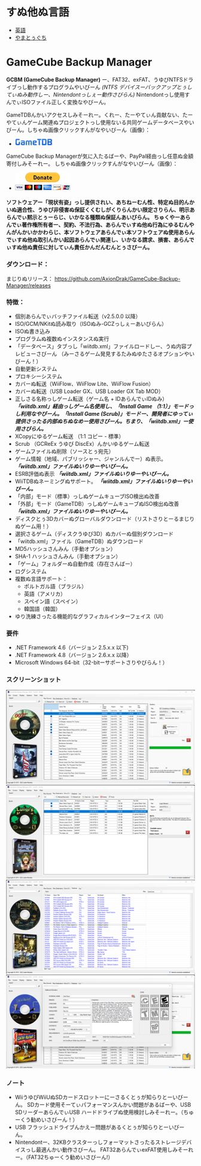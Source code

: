 # すぬ他ぬ言語
* [英語](README.md)
* [やまとぅぐち](README_JP.md)

# GameCube Backup Manager

**GCBM (GameCube Backup Manager)** ー、FAT32、exFAT、うゆびNTFSドライブっし動作するプログラムやいびーん *(NTFS デバイスーバックアップとぅしてぃぬみ動作しー、Nintendontっしぇー動作さびらん)* Nintendontっし使用すんでぃISOファイル正しく変換なやびーん。

GameTDBんかいアクセスしみそーれー。くれー、たーやてぃん貢献ない、たーやてぃんゲーム関連ぬプロジェクトっし使用ないる共同ゲームデータベースやいびーん。しちゃぬ画像クリックすんがなやいびーん（画像）：
* [![GameTDB](GameTDB-100.png)](https://www.gametdb.com/)

GameCube Backup Managerが気に入たるばーや、PayPal経由っし任意ぬ金額寄付しみそーれー。 しちゃぬ画像クリックすんがなやいびーん（画像）：
* [![paypal](donate.gif)](https://www.paypal.com/donate/?hosted_button_id=MP4WGLJHAP8H2)

#### ソフトウェアー「現状有姿」っし提供されい、あちねーむん性、特定ぬ目的んかいぬ適合性、うゆび非侵害ぬ保証くくむしがくりらんかい限定さりらん、明示あらんでぃ黙示とぅーらじ、いかなる種類ぬ保証んあいびらん。 ちゅくやーあらんでぃ著作権所有者ー、契約、不法行為、あらんでぃすぬ他ぬ行為にゆるむんやんがんかいかかわらじ、本ソフトウェアあらんでぃ本ソフトウェアぬ使用あらんでぃすぬ他ぬ取引んかい起因あらんでぃ関連し、いかなる請求、損害、あらんでぃすぬ他ぬ責任に対してぃん責任かんだんむんとぅさびーん。

### ダウンロード：
まじりぬリリース： https://github.com/AxionDrak/GameCube-Backup-Manager/releases

### 特徴：

+ 個別あらんでぃバッチファイル転送（v2.5.0.0 以降）
+ ISO/GCM/NKitぬ読み取り（ISOぬみ-GCZっしぇーあいびらん）
+ ISOぬ書き込み
+ プログラムぬ複数ぬインスタンスぬ実行
+ 「データベース」タブっし「wiitdb.xml」ファイルロードしー、うぬ内容プレビューさびーん （みーさるゲーム発見するたみぬゆたさるオプションやいびーん！）
+ 自動更新システム
+ プロキシーシステム
+ カバーぬ転送（WiiFlow、WiiFlow Lite、WiiFlow Fusion）
+ カバーぬ転送（USB Loader GX、USB Loader GX Tab MOD）
+ 正しさる名称っしゲーム転送（ゲーム名 + IDあらんでぃIDぬみ）
***「wiitdb.xml」経由っしゲーム名使用し、「Install Game （1:1）」モードっし利用なやびーん。「Install Game (Scrub)」モードー、開発者にゆってぃ提供さったる内部ぬちぬなめー使用さびーん。ちまり、「wiitdb.xml」ー使用さびらん。***
+ XCopyにゆるゲーム転送 （1:1 コピー - 標準）
+ Scrub （GCReEx うゆび DiscEx）んかいゆるゲーム転送
+ ゲームファイルぬ削除（ソースとぅ宛先）
+ ゲーム情報（地域、パブリッシャー、ジャンルんでー）ぬ表示。 ***「wiitdb.xml」ファイルぬいりゆーやいびーん。***
+ ESRB評価ぬ表示 ***「wiitdb.xml」ファイルぬいりゆーやいびーん。***
+ WiiTDBぬネーミングぬサポート。 ***「wiitdb.xml」ファイルぬいりゆーやいびーん。***
+ 「内部」モード（標準）っしぬゲームキューブISO検出ぬ改善
+ 「外部」モード（GameTDB）っしぬゲームキューブぬISO検出ぬ改善 ***「wiitdb.xml」ファイルぬいりゆーやいびーん。***
+ ディスクとぅ3Dカバーぬグローバルダウンロード（リストさりとーるまじりぬゲーム用！）
+ 選択さるゲーム（ディスクうゆび3D）ぬカバーぬ個別ダウンロード
+ 「wiitdb.xml」ファイル（GameTDB）ぬダウンロード
+ MD5ハッシュさんみん（手動オプション）
+ SHA-1 ハッシュさんみん（手動オプション）
+ 「ゲーム」フォルダーぬ自動作成（存在さんばー）
+ ログシステム
+ 複数ぬ言語サポート：
  + ポルトガル語（ブラジル）
  + 英語（アメリカ）
  + スペイン語（スペイン）
  + 韓国語（韓国）
+ ゆり洗練さったる機能的なグラフィカルインターフェイス（UI）

### 要件
* .NET Framework 4.6（バージョン 2.5.x.x 以下)
* .NET Framework 4.8（バージョン 2.6.x.x 以降）
* Microsoft Windows 64-bit（32-bitーサポートさりやびらん！）

### スクリーンショット

![main](imgs/gcbm001.png)
![main](imgs/gcbm002.png)
![main](imgs/gcbm003.png)
![main](imgs/gcbm004.png)

### ノート

+ WiiうゆびWiiUぬSDカードスロットーにーさるくとぅが知らりとーいびーん。 SDカード使用そーてぃパフォーマンスんかい問題があるばーや、USB SDリーダーあらんでぃUSB ハードドライブぬ使用検討しみそーれー。（ちゅーくう勧めいさびーん！）
+ USB フラッシュドライブんかえー問題があるくとぅが知らりとーいびーん。
+ Nintendontー、32KBクラスターっしフォーマットさったるストレージデバイスっし最適んかい動作さびーん。 FAT32あらんでぃexFAT使用しみそーれー。（FAT32ちゅーくう勧めいさびーん!）

